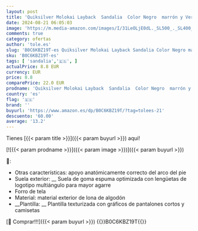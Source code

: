 ```yaml
---
layout: post
title: 'Quiksilver Molokai Layback  Sandalia  Color Negro  marrón y Verde  32 EU'
date: 2024-08-21 06:05:03
image: 'https://m.media-amazon.com/images/I/31LeOLjE0dL._SL500_._SL400_.jpg'
comments: true
category: ofertas
author: 'tole.es'
slug: 'B0C6KBZ19T-es Quiksilver Molokai Layback Sandalia Color Negro marrón y...'
sku: 'B0C6KBZ19T-es'
tags: [ 'sandalia','🇪🇸', ]
actualPrice: 8.8 EUR
currency: EUR
price: 8.8
comparePrice: 22.0 EUR
prodname: 'Quiksilver Molokai Layback  Sandalia  Color Negro  marrón y Verde  32 EU'
country: 'es'
flag: '🇪🇸'
brand: ''
buyurl: 'https://www.amazon.es/dp/B0C6KBZ19T/?tag=tolees-21'
descuento: '60.00'
average: '13.2'
---
```


Tienes [{{< param title >}}]({{< param buyurl >}}) aqui!

[![{{< param prodname >}}]({{< param image >}})]({{< param buyurl >}})

🔎:

- Otras características: apoyo anatómicamente correcto del arco del pie
- Suela exterior: __ Suela de goma espuma optimizada con lengüetas de logotipo multiángulo para mayor agarre
- Forro de tela
- Material: material exterior de lona de algodón
- __Plantilla: __ Plantilla texturizada con gráficos de pantalones cortos y camisetas

[🛒 Comprar!!!]({{< param buyurl >}})
{{<world>}}B0C6KBZ19T{{</world>}}
